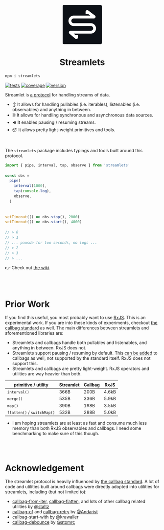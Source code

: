 <div align="center">

<img src="./misc/logo-cutout.svg" width="128px"/>
  
# Streamlets

</div>
  
```bash
npm i streamlets
```

[![tests](https://img.shields.io/github/workflow/status/loreanvictor/streamlet/Test%20and%20Report%20Coverage?label=tests&logo=mocha&logoColor=green)](https://github.com/loreanvictor/streamlet/actions?query=workflow%3A%22Test+and+Report+Coverage%22)
[![coverage](https://app.codacy.com/project/badge/Coverage/95822ae988d14ef3957704b31372d24e)](https://www.codacy.com/gh/loreanvictor/streamlet/dashboard?utm_source=github.com&utm_medium=referral&utm_content=loreanvictor/streamlet&utm_campaign=Badge_Coverage)
[![version](https://img.shields.io/npm/v/streamlets?logo=npm)](https://www.npmjs.com/package/streamlets)
<!--
[![coverage](https://img.shields.io/codecov/c/github/loreanvictor/streamlet?logo=codecov)](https://codecov.io/gh/loreanvictor/streamlet)
-->

Streamlet is [a protocol](https://github.com/loreanvictor/streamlet/blob/main/docs/protocol.md) for handling streams of data.

- ↕️ It allows for handling pullables (i.e. iterables), listenables (i.e. observables) and anything in between.
- ⛓️ It allows for handling synchronous and asynchronous data sources.
- ⏯️ It enables pausing / resuming streams.
- 📦 It allows pretty light-weight primitives and tools.

<br>

The `streamlets` package includes typings and tools built around this protocol.

```js
import { pipe, interval, tap, observe } from 'streamlets'

const obs = 
  pipe(
    interval(1000),
    tap(console.log),
    observe,
  )


setTimeout(() => obs.stop(), 2000)
setTimeout(() => obs.start(), 4000)

// > 0
// > 1
// ... pausde for two seconds, no logs ...
// > 2
// > 3
// > ...
```

👉 Check out [the wiki](https://github.com/loreanvictor/streamlet/wiki).

<br><br>

# Prior Work

If you find this useful, you most probably want to use [RxJS](https://rxjs.dev/). This is an experimental work.
If you are into these kinds of experiments, checkout [the callbag standard](https://github.com/callbag/callbag) as well.
The main differences between streamlets and aforementioned libraries are:

- Streamlets and callbags handle both pullables and listenables, and anything in between. RxJS does not.
- Streamlets support pausing / resuming by default. This [can be added](https://github.com/erikras/callbag-pausable) to callbags as well, not supported by the standard itself. RxJS does not support this.
- Streamlets and callbags are pretty light-weight. RxJS operators and utilities are way heavier than both.

<div align="center">

primitive / utility        | Streamlet | Callbag | RxJS
-------------------------- | --------- | ------- | ------
`interval()`               | 366B      | 200B    | 4.6kB
`merge()`                  | 535B      | 336B    | 5.9kB
`map()`                    | 390B      | 198B    | 3.5kB
`flatten()` / `switchMap()`| 532B      | 288B    | 5.0kB

</div>

- I am hoping streamlets are at least as fast and consume much less memory than both RxJS observables and callbags. I need some benchmarking to make sure of this though.

<br><br>

# Acknowledgement

The streamlet protocol is heavily influenced by [the callbag standard](https://github.com/callbag/callbag). A lot of code and utilities built around callbags were directly adopted into utilities for streamlets, including (but not limited to):
- [callbag-from-iter](https://github.com/staltz/callbag-from-iter), [callbag-flatten](https://github.com/staltz/callbag-flatten), and lots of other callbag related utilities by [@staltz](https://github.com/staltz)
- [callbag-of](https://github.com/Andarist/callbag-of) and [callbag-retry](https://github.com/Andarist/callbag-retry) by [@Andarist](https://github.com/Andarist)
- [callbag-start-with](https://github.com/krawaller/callbag-start-with) by [@krawaller](https://github.com/krawaller)
- [callbag-debounce](https://github.com/atomrc/callbag-debounce) by [@atomrc](https://github.com/atomrc)
